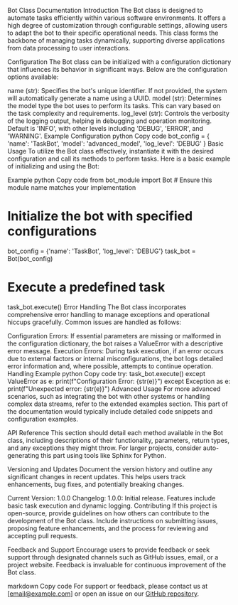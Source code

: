 Bot Class Documentation
Introduction
The Bot class is designed to automate tasks efficiently within various software environments. It offers a high degree of customization through configurable settings, allowing users to adapt the bot to their specific operational needs. This class forms the backbone of managing tasks dynamically, supporting diverse applications from data processing to user interactions.

Configuration
The Bot class can be initialized with a configuration dictionary that influences its behavior in significant ways. Below are the configuration options available:

name (str): Specifies the bot's unique identifier. If not provided, the system will automatically generate a name using a UUID.
model (str): Determines the model type the bot uses to perform its tasks. This can vary based on the task complexity and requirements.
log_level (str): Controls the verbosity of the logging output, helping in debugging and operation monitoring. Default is 'INFO', with other levels including 'DEBUG', 'ERROR', and 'WARNING'.
Example Configuration
python
Copy code
bot_config = {
    'name': 'TaskBot',
    'model': 'advanced_model',
    'log_level': 'DEBUG'
}
Basic Usage
To utilize the Bot class effectively, instantiate it with the desired configuration and call its methods to perform tasks. Here is a basic example of initializing and using the Bot:

Example
python
Copy code
from bot_module import Bot  # Ensure this module name matches your implementation

# Initialize the bot with specified configurations
bot_config = {'name': 'TaskBot', 'log_level': 'DEBUG'}
task_bot = Bot(bot_config)

# Execute a predefined task
task_bot.execute()
Error Handling
The Bot class incorporates comprehensive error handling to manage exceptions and operational hiccups gracefully. Common issues are handled as follows:

Configuration Errors: If essential parameters are missing or malformed in the configuration dictionary, the bot raises a ValueError with a descriptive error message.
Execution Errors: During task execution, if an error occurs due to external factors or internal misconfigurations, the bot logs detailed error information and, where possible, attempts to continue operation.
Handling Example
python
Copy code
try:
    task_bot.execute()
except ValueError as e:
    print(f"Configuration Error: {str(e)}")
except Exception as e:
    print(f"Unexpected error: {str(e)}")
Advanced Usage
For more advanced scenarios, such as integrating the bot with other systems or handling complex data streams, refer to the extended examples section. This part of the documentation would typically include detailed code snippets and configuration examples.

API Reference
This section should detail each method available in the Bot class, including descriptions of their functionality, parameters, return types, and any exceptions they might throw. For larger projects, consider auto-generating this part using tools like Sphinx for Python.

Versioning and Updates
Document the version history and outline any significant changes in recent updates. This helps users track enhancements, bug fixes, and potentially breaking changes.

Current Version: 1.0.0
Changelog:
1.0.0: Initial release. Features include basic task execution and dynamic logging.
Contributing
If this project is open-source, provide guidelines on how others can contribute to the development of the Bot class. Include instructions on submitting issues, proposing feature enhancements, and the process for reviewing and accepting pull requests.

Feedback and Support
Encourage users to provide feedback or seek support through designated channels such as GitHub issues, email, or a project website. Feedback is invaluable for continuous improvement of the Bot class.

markdown
Copy code
For support or feedback, please contact us at [email@example.com] or open an issue on our [GitHub repository](https://github.com/example/repo).
